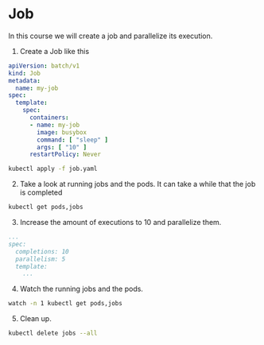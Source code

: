 # Job
In this course we will create a job and parallelize its execution.

1. Create a Job like this
```yaml
apiVersion: batch/v1
kind: Job
metadata:
  name: my-job
spec:
  template:
    spec:
      containers:
      - name: my-job
        image: busybox
        command: [ "sleep" ]
        args: [ "10" ]
      restartPolicy: Never
```
```bash
kubectl apply -f job.yaml
```
2. Take a look at running jobs and the pods. It can take a while that the job is completed
```bash
kubectl get pods,jobs
```
3. Increase the amount of executions to 10 and parallelize them.
```yaml
...
spec:
  completions: 10
  parallelism: 5
  template:
    ...
```
4. Watch the running jobs and the pods.
```bash
watch -n 1 kubectl get pods,jobs
```
5. Clean up.
```bash
kubectl delete jobs --all
```